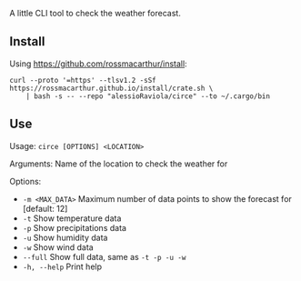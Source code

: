 A little CLI tool to check the weather forecast.

## Install
Using https://github.com/rossmacarthur/install:
```
curl --proto '=https' --tlsv1.2 -sSf https://rossmacarthur.github.io/install/crate.sh \
    | bash -s -- --repo "alessioRaviola/circe" --to ~/.cargo/bin
```

## Use
Usage: `circe [OPTIONS] <LOCATION>`

Arguments:
  <LOCATION>  Name of the location to check the weather for

Options:
-  `-m <MAX_DATA>`      Maximum number of data points to show the forecast for [default: 12]
-  `-t`                 Show temperature data
-  `-p`                 Show precipitations data
-  `-u`                 Show humidity data
-  `-w`                 Show wind data
-  `--full`         Show full data, same as `-t -p -u -w`
-  `-h, --help`         Print help
